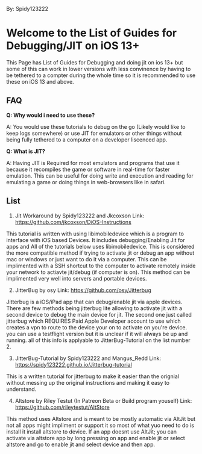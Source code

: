 By: Spidy123222
# Welcome to the List of Guides for Debugging/JIT on iOS 13+
This Page has List of Guides for Debugging and doing jit on ios 13+ but some of this can work in lower versions with less convinence by having to be tethered to a compter during the whole time so it is recommended to use these on iOS 13 and above.

## FAQ

**Q: Why would i need to use these?**

A: You would use these tutorials to debug on the go (Likely would like to keep logs somewhere) or use JIT for emulators or other things without being fully tethered to a computer on a developer liscenced app.

**Q: What is JIT?**

A: Having JIT is Required for most emulators and programs that use it because it recompiles the game or software in real-time for faster emulation. This can be useful for doing write and execution and reading for emulating a game or doing things in web-browsers like in safari.


## List

1. Jit Workaround by Spidy123222 and Jkcoxson
Link: https://github.com/jkcoxson/DiOS-Instructions

This tutorial is written with using libimobiledevice which is a program to interface with iOS based Devices. It includes debugging/Enabling Jit for apps and All of the tutorials below uses libimobiledevice. This is considered the more compatible method if trying to activate jit or debug an app without mac or windows or just want to do it via a computer. This can be implimented with a SSH shortcut to the computer to activate remotely inside your network to actiavte jit/debug (if computer is on). This method can be implimented very well into servers and portable devices.

2. JitterBug by osy
Link: https://github.com/osy/Jitterbug

Jitterbug is a iOS/iPad app that can debug/enable jit via apple devices. There are few methods being jitterbug lite allowing to activate jit with a second device to debug the main device for jit. The second one just called jitterbug which REQUIRES Paid Apple Developer account to use which creates a vpn to route to the device your on to activate on you're device. you can use a testflight version but it is unclear if it will always be up and running. all of this info is applyable to JitterBug-Tutorial on the list number 2.

3. JitterBug-Tutorial by Spidy123222 and Mangus_Redd
Link: https://spidy123222.github.io/Jitterbug-tutorial

This is a written tutorial for jitterbug to make it easier than the orignial without messing up the original instructions and making it easy to understand.

4. Altstore by Riley Testut (In Patreon Beta or Build program youself)
Link: https://github.com/rileytestut/AltStore

This method uses Altstore and is meant to be mostly automatic via AltJit but not all apps might impliment or support it so most of what yuo need to do is install it install altstore to device. If an app doesnt use AltJit; you can activate via altstore app by long pressing on app and enable jit or select altstore and go to enable jit and select device and then app.
